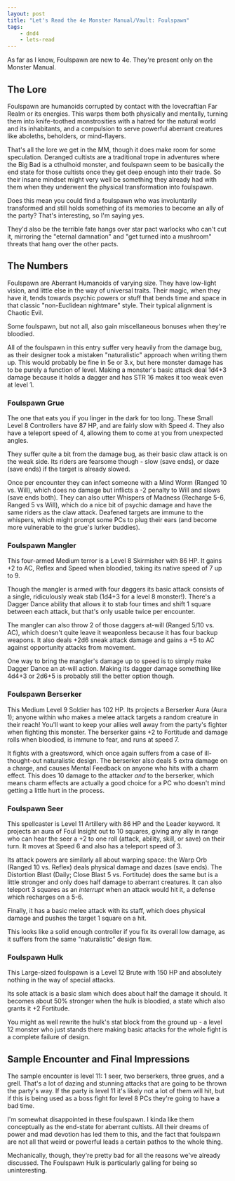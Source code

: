 ```yaml
---
layout: post
title: "Let's Read the 4e Monster Manual/Vault: Foulspawn"
tags:
    - dnd4
    - lets-read
---
```


As far as I know, Foulspawn are new to 4e. They're present only on the Monster
Manual.

## The Lore

Foulspawn are humanoids corrupted by contact with the lovecraftian Far Realm or
its energies. This warps them both physically and mentally, turning them into
knife-toothed monstrosities with a hatred for the natural world and its
inhabitants, and a compulsion to serve powerful aberrant creatures like
aboleths, beholders, or mind-flayers.

That's all the lore we get in the MM, though it does make room for some
speculation. Deranged cultists are a traditional trope in adventures where the
Big Bad is a cthulhoid monster, and foulspawn seem to be basically the end state
for those cultists once they get deep enough into their trade. So their insane
mindset might very well be something they already had with them when they
underwent the physical transformation into foulspawn.

Does this mean you could find a foulspawn who was involuntarily transformed and
still holds something of its memories to become an ally of the party? That's
interesting, so I'm saying yes.

They'd also be the terrible fate hangs over star pact warlocks who can't cut it,
mirroring the "eternal damnation" and "get turned into a mushroom" threats that
hang over the other pacts.

## The Numbers

Foulspawn are Aberrant Humanoids of varying size. They have low-light vision,
and little else in the way of universal traits. Their magic, when they have it,
tends towards psychic powers or stuff that bends time and space in that classic
"non-Euclidean nightmare" style. Their typical alignment is Chaotic Evil.

Some foulspawn, but not all, also gain miscellaneous bonuses when they're
bloodied.

All of the foulspawn in this entry suffer very heavily from the damage bug, as
their designer took a mistaken "naturalistic" approach when writing them
up. This would probably be fine in 5e or 3.x, but here monster damage has to be
purely a function of level. Making a monster's basic attack deal 1d4+3 damage
because it holds a dagger and has STR 16 makes it too weak even at level 1.

### Foulspawn Grue

The one that eats you if you linger in the dark for too long. These Small Level
8 Controllers have 87 HP, and are fairly slow with Speed 4. They also have a
teleport speed of 4, allowing them to come at you from unexpected angles.

They suffer quite a bit from the damage bug, as their basic claw attack is on
the weak side. Its riders are fearsome though - slow (save ends), or daze (save
ends) if the target is already slowed.

Once per encounter they can infect someone with a Mind Worm (Ranged 10
vs. Will), which does no damage but inflicts a -2 penalty to Will and slows
(save ends both). They can also utter Whispers of Madness (Recharge 5-6, Ranged
5 vs Will), which do a nice bit of psychic damage and have the same riders as
the claw attack. Deafened targets are immune to the whispers, which might prompt
some PCs to plug their ears (and become more vulnerable to the grue's lurker
buddies).

### Foulspawn Mangler

This four-armed Medium terror is a Level 8 Skirmisher with 86 HP. It gains +2 to
AC, Reflex and Speed when bloodied, taking its native speed of 7 up to 9.

Though the mangler is armed with four daggers its basic attack consists of a
single, ridiculously weak stab (1d4+3 for a level 8 monster!). There's a Dagger
Dance ability that allows it to stab four times and shift 1 square between each
attack, but that's only usable twice per encounter.

The mangler can also throw 2 of those daggers at-will (Ranged 5/10 vs. AC),
which doesn't quite leave it weaponless because it has four backup weapons. It
also deals +2d6 sneak attack damage and gains a +5 to AC against opportunity
attacks from movement.

One way to bring the mangler's damage up to speed is to simply make Dagger Dance
an at-will action. Making its dagger damage something like 4d4+3 or 2d6+5 is
probably still the better option though.

### Foulspawn Berserker

This Medium Level 9 Soldier has 102 HP. Its projects a Berserker Aura (Aura 1);
anyone within who makes a melee attack targets a random creature in their reach!
You'll want to keep your allies well away from the party's fighter when fighting
this monster. The berserker gains +2 to Fortitude and damage rolls when
bloodied, is immune to fear, and runs at speed 7.

It fights with a greatsword, which once again suffers from a case of
ill-thought-out naturalistic design. The berserker also deals 5 extra damage on
a charge, and causes Mental Feedback on anyone who hits with a charm
effect. This does 10 damage to the attacker _and_ to the berserker, which means
charm effects are actually a good choice for a PC who doesn't mind getting a
little hurt in the process.

### Foulspawn Seer

This spellcaster is Level 11 Artillery with 86 HP and the Leader keyword. It
projects an aura of Foul Insight out to 10 squares, giving any ally in range who
can hear the seer a +2 to one roll (attack, ability, skill, or save) on their
turn. It moves at Speed 6 and also has a teleport speed of 3.

Its attack powers are similarly all about warping space: the Warp Orb (Ranged 10
vs. Reflex) deals physical damage and dazes (save ends). The Distortion Blast
(Daily; Close Blast 5 vs. Fortitude) does the same but is a little stronger and
only does half damage to aberrant creatures. It can also teleport 3 squares as
an _interrupt_ when an attack would hit it, a defense which recharges on a 5-6.

Finally, it has a basic melee attack with its staff, which does physical damage
and pushes the target 1 square on a hit.

This looks like a solid enough controller if you fix its overall low damage, as
it suffers from the same "naturalistic" design flaw.

### Foulspawn Hulk

This Large-sized foulspawn is a Level 12 Brute with 150 HP and absolutely
nothing in the way of special attacks.

Its sole attack is a basic slam which does about half the damage it should. It
becomes about 50% stronger when the hulk is bloodied, a state which also grants
it +2 Fortitude.

You might as well rewrite the hulk's stat block from the ground up - a level 12
monster who just stands there making basic attacks for the whole fight is a
complete failure of design.

## Sample Encounter and Final Impressions

The sample encounter is level 11: 1 seer, two berserkers, three grues, and a
grell. That's a lot of dazing and stunning attacks that are going to be thrown
the party's way. If the party is level 11 it's likely not a lot of them will
hit, but if this is being used as a boss fight for level 8 PCs they're going to
have a bad time.

I'm somewhat disappointed in these foulspawn. I kinda like them conceptually as
the end-state for aberrant cultists. All their dreams of power and mad devotion
has led them to this, and the fact that foulspawn are not all that weird or
powerful leads a certain pathos to the whole thing.

Mechanically, though, they're pretty bad for all the reasons we've already
discussed. The Foulspawn Hulk is particularly galling for being so
uninteresting.
